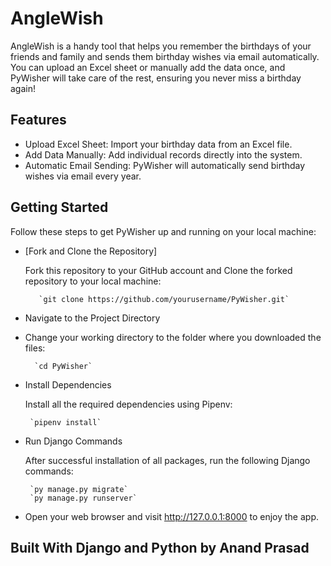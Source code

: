 # AngleWish
AngleWish is a handy tool that helps you remember the birthdays of your friends and family and sends them birthday wishes via email automatically. You can upload an Excel sheet or manually add the data once, and PyWisher will take care of the rest, ensuring you never miss a birthday again!

## Features
- Upload Excel Sheet: Import your birthday data from an Excel file.
- Add Data Manually: Add individual records directly into the system.
- Automatic Email Sending: PyWisher will automatically send birthday wishes via email every year.

## Getting Started
Follow these steps to get PyWisher up and running on your local machine:

* [Fork and Clone the Repository]

  Fork this repository to your GitHub account and Clone the forked repository to your local machine:

         `git clone https://github.com/yourusername/PyWisher.git`
* Navigate to the Project Directory

* Change your working directory to the folder where you downloaded the files:

        `cd PyWisher`
* Install Dependencies

  Install all the required dependencies using Pipenv:

       `pipenv install`
* Run Django Commands

  After successful installation of all packages, run the following Django commands:

       `py manage.py migrate`
       `py manage.py runserver`

* Open your web browser and visit http://127.0.0.1:8000 to enjoy the app.

## Built With Django and Python by Anand Prasad
